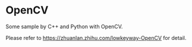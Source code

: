 # OpenCV
Some sample by C++ and Python with OpenCV.

Please refer to https://zhuanlan.zhihu.com/lowkeyway-OpenCV for detail.
